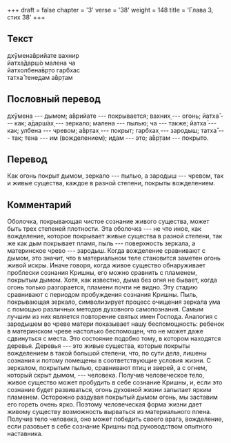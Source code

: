 +++
draft = false
chapter = '3'
verse = '38'
weight = 148
title = 'Глава 3, стих 38'
+++
## Текст

дхӯмена̄врийате вахнир  
йатха̄дарш́о малена ча  
йатхолбена̄вр̣то гарбхас  
татха̄ тенедам а̄вр̣там

## Пословный перевод

дхӯмена --- дымом; а̄врийате --- покрывается; вахних̣ --- огонь; йатха̄ ---
как; а̄дарш́ах̣ --- зеркало; малена --- пылью; ча --- также; йатха̄ --- как;
улбена --- чревом; а̄вр̣тах̣ --- покрыт; гарбхах̣ --- зародыш; татха̄ ---
так; тена --- им (вожделением); идам --- это; а̄вр̣там --- покрыто.

## Перевод

Как огонь покрыт дымом, зеркало --- пылью, а зародыш --- чревом, так и
живые существа, каждое в разной степени, покрыты вожделением.

## Комментарий

Оболочка, покрывающая чистое сознание живого существа, может быть трех
степеней плотности. Эта оболочка --- не что иное, как вожделение,
которое покрывает живые существа в разной степени, так же как дым
покрывает пламя, пыль --- поверхность зеркала, а материнское чрево ---
зародыш. Когда вожделение сравнивают с дымом, это значит, что в
материальном теле становится заметен огонь живой искры. Иначе говоря,
когда живое существо обнаруживает проблески сознания Кришны, его можно
сравнить с пламенем, покрытым дымом. Хотя, как известно, дыма без огня
не бывает, когда огонь только разгорается, пламени почти не видно. Эту
стадию сравнивают с периодом пробуждения сознания Кришны. Пыль,
покрывающая зеркало, символизирует процесс очищения зеркала ума с
помощью различных методов духовного самопознания. Самым лучшим из них
является повторение святых имен Господа. Аналогия с зародышем во чреве
матери показывает нашу беспомощность: ребенок в материнском чреве
настолько беспомощен, что не может даже сдвинуться с места. Это
состояние подобно тому, в котором находятся деревья. Деревья --- это
живые существа, которые покрыты вожделением в такой большой степени,
что, по сути дела, лишены сознания и потому помещены в соответствующие
условия жизни. С зеркалом, покрытым пылью, сравнивают птиц и зверей, а с
огнем, который скрыт дымом, --- человека. Получив человеческое тело,
живое существо может пробудить в себе сознание Кришны, и, если это
сознание будет развиваться, огонь духовной жизни запылает ярким
пламенем. Осторожно раздувая покрытый дымом огонь, мы заставим его
гореть очень ярко. Поэтому человеческая форма жизни дает живому существу
возможность вырваться из материального плена. Получив тело человека, оно
может победить своего врага, вожделение, если разовьет в себе сознание
Кришны под руководством опытного наставника.

